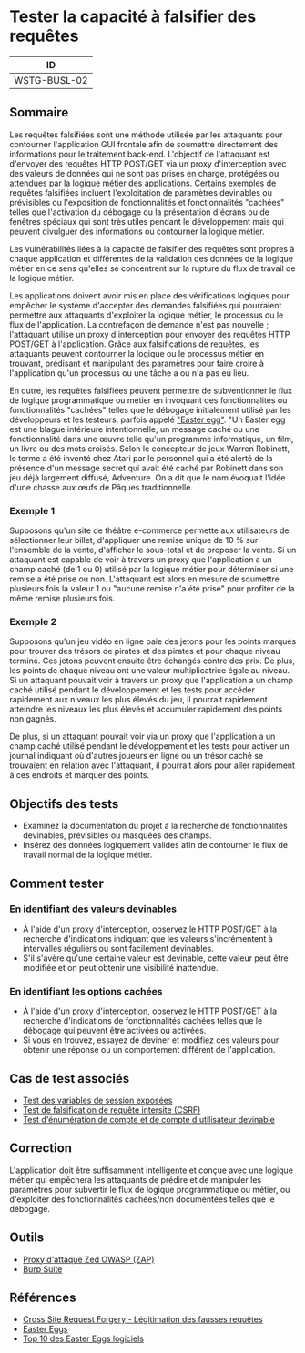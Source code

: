 # Tester la capacité à falsifier des requêtes

|ID          |
|------------|
|WSTG-BUSL-02|

## Sommaire

Les requêtes falsifiées sont une méthode utilisée par les attaquants pour contourner l'application GUI frontale afin de soumettre directement des informations pour le traitement back-end. L'objectif de l'attaquant est d'envoyer des requêtes HTTP POST/GET via un proxy d'interception avec des valeurs de données qui ne sont pas prises en charge, protégées ou attendues par la logique métier des applications. Certains exemples de requêtes falsifiées incluent l'exploitation de paramètres devinables ou prévisibles ou l'exposition de fonctionnalités et fonctionnalités "cachées" telles que l'activation du débogage ou la présentation d'écrans ou de fenêtres spéciaux qui sont très utiles pendant le développement mais qui peuvent divulguer des informations ou contourner la logique métier.

Les vulnérabilités liées à la capacité de falsifier des requêtes sont propres à chaque application et différentes de la validation des données de la logique métier en ce sens qu'elles se concentrent sur la rupture du flux de travail de la logique métier.

Les applications doivent avoir mis en place des vérifications logiques pour empêcher le système d'accepter des demandes falsifiées qui pourraient permettre aux attaquants d'exploiter la logique métier, le processus ou le flux de l'application. La contrefaçon de demande n'est pas nouvelle ; l'attaquant utilise un proxy d'interception pour envoyer des requêtes HTTP POST/GET à l'application. Grâce aux falsifications de requêtes, les attaquants peuvent contourner la logique ou le processus métier en trouvant, prédisant et manipulant des paramètres pour faire croire à l'application qu'un processus ou une tâche a ou n'a pas eu lieu.

En outre, les requêtes falsifiées peuvent permettre de subventionner le flux de logique programmatique ou métier en invoquant des fonctionnalités ou fonctionnalités "cachées" telles que le débogage initialement utilisé par les développeurs et les testeurs, parfois appelé ["Easter egg"](https://en.wikipedia.org/wiki/Easter_egg_(media)). "Un Easter egg est une blague intérieure intentionnelle, un message caché ou une fonctionnalité dans une œuvre telle qu'un programme informatique, un film, un livre ou des mots croisés. Selon le concepteur de jeux Warren Robinett, le terme a été inventé chez Atari par le personnel qui a été alerté de la présence d'un message secret qui avait été caché par Robinett dans son jeu déjà largement diffusé, Adventure. On a dit que le nom évoquait l'idée d'une chasse aux œufs de Pâques traditionnelle.

### Exemple 1

Supposons qu'un site de théâtre e-commerce permette aux utilisateurs de sélectionner leur billet, d'appliquer une remise unique de 10 % sur l'ensemble de la vente, d'afficher le sous-total et de proposer la vente. Si un attaquant est capable de voir à travers un proxy que l'application a un champ caché (de 1 ou 0) utilisé par la logique métier pour déterminer si une remise a été prise ou non. L'attaquant est alors en mesure de soumettre plusieurs fois la valeur 1 ou "aucune remise n'a été prise" pour profiter de la même remise plusieurs fois.

### Exemple 2

Supposons qu'un jeu vidéo en ligne paie des jetons pour les points marqués pour trouver des trésors de pirates et des pirates et pour chaque niveau terminé. Ces jetons peuvent ensuite être échangés contre des prix. De plus, les points de chaque niveau ont une valeur multiplicatrice égale au niveau. Si un attaquant pouvait voir à travers un proxy que l'application a un champ caché utilisé pendant le développement et les tests pour accéder rapidement aux niveaux les plus élevés du jeu, il pourrait rapidement atteindre les niveaux les plus élevés et accumuler rapidement des points non gagnés.

De plus, si un attaquant pouvait voir via un proxy que l'application a un champ caché utilisé pendant le développement et les tests pour activer un journal indiquant où d'autres joueurs en ligne ou un trésor caché se trouvaient en relation avec l'attaquant, il pourrait alors pour aller rapidement à ces endroits et marquer des points.

## Objectifs des tests

- Examinez la documentation du projet à la recherche de fonctionnalités devinables, prévisibles ou masquées des champs.
- Insérez des données logiquement valides afin de contourner le flux de travail normal de la logique métier.

## Comment tester

### En identifiant des valeurs devinables

- À l'aide d'un proxy d'interception, observez le HTTP POST/GET à la recherche d'indications indiquant que les valeurs s'incrémentent à intervalles réguliers ou sont facilement devinables.
- S'il s'avère qu'une certaine valeur est devinable, cette valeur peut être modifiée et on peut obtenir une visibilité inattendue.

### En identifiant les options cachées

- À l'aide d'un proxy d'interception, observez le HTTP POST/GET à la recherche d'indications de fonctionnalités cachées telles que le débogage qui peuvent être activées ou activées.
- Si vous en trouvez, essayez de deviner et modifiez ces valeurs pour obtenir une réponse ou un comportement différent de l'application.

## Cas de test associés

- [Test des variables de session exposées](../06-Session_Management_Testing/04-Testing_for_Exposed_Session_Variables.md)
- [Test de falsification de requête intersite (CSRF)](../06-Session_Management_Testing/05-Testing_for_Cross_Site_Request_Forgery.md)
- [Test d'énumération de compte et de compte d'utilisateur devinable](../03-Identity_Management_Testing/04-Testing_for_Account_Enumeration_and_Guessable_User_Account.md)

## Correction

L'application doit être suffisamment intelligente et conçue avec une logique métier qui empêchera les attaquants de prédire et de manipuler les paramètres pour subvertir le flux de logique programmatique ou métier, ou d'exploiter des fonctionnalités cachées/non documentées telles que le débogage.

## Outils

- [Proxy d'attaque Zed OWASP (ZAP)](https://www.zaproxy.org)
- [Burp Suite](https://portswigger.net/burp)

## Références

- [Cross Site Request Forgery - Légitimation des fausses requêtes](http://www.stan.gr/2012/11/cross-site-request-forgery-legitimazing.html)
- [Easter Eggs](https://en.wikipedia.org/wiki/Easter_egg_(media))
- [Top 10 des Easter Eggs logiciels](https://lifehacker.com/371083/top-10-software-easter-eggs)
